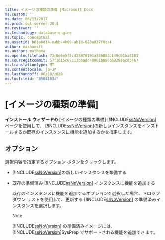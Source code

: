 ```yaml
---
title: イメージの種類の準備 |Microsoft Docs
ms.custom: ''
ms.date: 06/13/2017
ms.prod: sql-server-2014
ms.reviewer: ''
ms.technology: database-engine
ms.topic: conceptual
ms.assetid: b61a6d14-eabb-4b09-ab18-683a037f8ca4
author: mashamsft
ms.author: mathoma
ms.openlocfilehash: 73c0e6e5f5c423876191a536083b149c01ba3181
ms.sourcegitcommit: 57f1d15c67113bbadd40861b886d6929aacd3467
ms.translationtype: MT
ms.contentlocale: ja-JP
ms.lasthandoff: 06/18/2020
ms.locfileid: "85041834"
---
```

# <a name="prepare-image-type"></a>[イメージの種類の準備]
  **インストール ウィザードの** [イメージの種類の準備] [!INCLUDE[ssNoVersion](../../includes/ssnoversion-md.md)] ページを使用して、 [!INCLUDE[ssNoVersion](../../includes/ssnoversion-md.md)]の新しいインスタンスをインストールするか既存のインスタンスに機能を追加するかを指定します。  
  
## <a name="options"></a>オプション  
 選択内容を指定するオプション ボタンをクリックします。  
  
-   [!INCLUDE[ssNoVersion](../../includes/ssnoversion-md.md)]の新しいインスタンスを準備する  
  
-   既存の準備済み [!INCLUDE[ssNoVersion](../../includes/ssnoversion-md.md)] インスタンスに機能を追加する  
  
     既存のインスタンスに機能を追加するオプションを選択した場合、ドロップダウン リストを使用して、更新する [!INCLUDE[ssNoVersion](../../includes/ssnoversion-md.md)] の準備済みインスタンスを選択します。  
  
    > [!NOTE]  
    >  [!INCLUDE[ssNoVersion](../../includes/ssnoversion-md.md)] の準備済みイメージには、 [!INCLUDE[ssNoVersion](../../includes/ssnoversion-md.md)]SysPrep でサポートされる機能を追加できます。  
  
  
